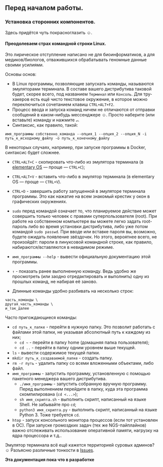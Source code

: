 ## Перед началом работы.
### Установка сторонних компонентов.
Здесь придётся чуть покрасноглазить ☺.

#### Преодолеваем страх командной строки Linux.
Это лирическое отступление написано не для биоинформатиков, а для медиков/биологов, отважившихся обрабатывать геномные данные своими усилиями.

Основы основ:
- В Linux программы, позволяющие запускать команды, называются эмуляторами терминала. В составе вашего дистрибутива таковой будет, скорее всего, под названием `Терминал` или `Консоль`. Для тру-хакеров есть ещё чисто текстовое окружение, в которое можно переключиться сочетанием клавиш `CTRL+ALT+F2`.
- Процесс ввода и запуска команд ничем не отличаются от отправки сообщений в каком-нибудь мессенджере ☺. Просто наберите (или вставьте) команду и нажмите `↵`.
- Синтаксис, как правило, такой:
```
имя_программы собственно_команда --опция_1 --опция_2 --опция_N -i путь_к_исходному_файлу -o путь_к_конечному_файлу
```

В некоторых случаях, например, при запуске программы в Docker, синтаксис будет сложнее.

- `CTRL+ALT+C` - скопировать что-либо из эмулятора терминала (в [elementary OS](https://elementary.io/ru/) — проще — `CTRL+C`);
- `CTRL+ALT+V` - вставить что-либо в эмулятор терминала (в elementary OS — проще — `CTRL+V`).
- `CTRL+D` - завершить работу запущенной в эмуляторе терминала программы. Это как нажатие на всем знакомый крестик у окон в графических окружениях.
- `sudo` перед командой означает то, что планируемое действие может совершить только человек с правами суперпользователя (root). При работе на собственном компьютере вы можете легко задать root-пароль либо во время установки дистрибутива, либо уже потом командой `sudo passwd`. При вводе или вставке пароля вы, возможно, будете ожидать появление звёздочек. Но этого, вероятнее всего, не произойдёт: пароли в линуксовой командной строке, как правило, набираются/вставляются в невидимом режиме.
- `имя_программы --help` - вывести официальную документацию этой программы.
- `↑` - показать ранее выполненную команду. Ведь удобно же просмотреть (или заодно отредактировать и выполнить) одну из прошлых команд, не набирая её заново.

- Длинные команды удобно разбивать на несколько строк:
```
часть_команды \
другая_часть_команды \
и_так_далее
```

Часто пригождающиеся команды:
- `cd путь_к_папке` - перейти в нужную папку. Это позволит работать с файлами этой папки, не указывая абсолютный путь к каждому из них;
  - `cd ~` - перейти в папку home (домашняя папка пользователя);
  - `cd ..` - перейти в папку одним уровнем выше текущей.
- `ls` - вывести содержимое текущей папки.
- `mkdir путь_к_создаваемой_папке` - создать папку.
- `rm -r путь` - удалить папку со всеми вложенными объектами, либо файл.
- `имя_программы` - запустить программу, установленную с помощью пакетного менеджера вашего дистрибутива.
  - `./имя_программы` - запустить собранную вручную программу. Перед выполнением перейдите в папку, куда эта программа скомпилирована (`cd <...>`);
  - `sh имя_скрипта.sh` - выполнить скрипт, написанный на языке Shell. Не забывайте про `cd`;
  - `python3 имя_скрипта.py` - выполнить скрипт, написанный на языке Python 3. Тоже требуется `cd`.
- `htop` - запуск консольного монитора процессов (если тот установлен в ОС). При запуске громоздких задач (тех же NGS-пайплайнов) важно отслеживать использование оперативной памяти, нагрузку на ядра процессора и т.д..

Эмулятор терминала всё ещё кажется территорией суровых админов? ☺ Разъясню различные тонкости в [Issues](https://github.com/PlatonB/ngs-pipelines/issues).

**Эта документация пока что в разработке**
